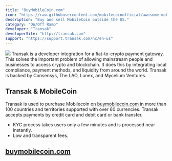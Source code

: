 ```yaml
---
title: "BuyMobileCoin.com"
icon: "https://raw.githubusercontent.com/mobilecoinofficial/awesome-mobilecoin/main/directory/images/transak.png"
description: "Buy and sell MobileCoin outside the US."
category: "On/Off Ramp"
developer: "Transak"
developerSite: "http://transak.com"
support: "https://support.transak.com/hc/en-us"
---
```

![](https://raw.githubusercontent.com/mobilecoinofficial/awesome-mobilecoin/main/directory/images/applepay.jpg)
Transak is a developer integration for a fiat-to-crypto payment gateway. This solves the important problem of allowing mainstream people and businesses to access crypto and blockchain. It does this by integrating local compliance, payment methods, and liquidity from around the world. Transak is backed by Consensys, The LAO, Lunex, and Mycelium Ventures.

## Transak & MobileCoin
Transak is used to purchase Mobilecoin on [buymobilecoin.com](http://buymobilecoin.com) in more than 100 countries and territories supported with over 60 currencies. Transak accepts payments by credit card and debit card or bank transfer. 
- KYC process takes users only a few minutes and is processed near instantly. 
- Low and transparent fees. 

## [buymobilecoin.com](http://buymobilecoin.com)
